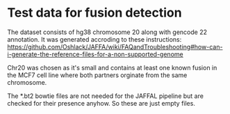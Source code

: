 # Test data for fusion detection

The dataset consists of hg38 chromosome 20 along with gencode 22 annotation.
It was generated accroding to these instructions:
 https://github.com/Oshlack/JAFFA/wiki/FAQandTroubleshooting#how-can-i-generate-the-reference-files-for-a-non-supported-genome

Chr20 was chosen as it's small and contains at least one known fusion in the MCF7 cell line where both partners orginate from the same chromosome. 

The *.bt2 bowtie files are not needed for the JAFFAL pipeline but are checked for their presence anyhow. So these are just empty files.

